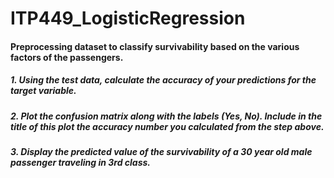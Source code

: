 # ITP449_LogisticRegression

#### Preprocessing dataset to classify survivability based on the various factors of the passengers.

##### 1. Using the test data, calculate the accuracy of your predictions for the target variable.

##### 2. Plot the confusion matrix along with the labels (Yes, No). Include in the title of this plot the accuracy number you calculated from the step above.

##### 3. Display the predicted value of the survivability of a 30 year old male passenger traveling in 3rd class.
